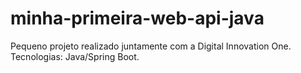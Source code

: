 # minha-primeira-web-api-java
Pequeno projeto realizado juntamente com a Digital Innovation One. Tecnologias: Java/Spring Boot.
